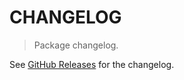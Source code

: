 # CHANGELOG

> Package changelog.

See [GitHub Releases](https://github.com/stdlib-js/array-base-any-by-right/releases) for the changelog.